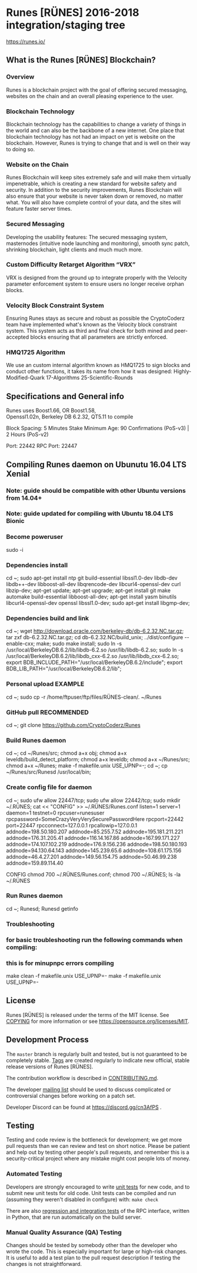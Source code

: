 Runes [RÜNES] 2016-2018 integration/staging tree
===============================================

https://runes.io/

What is the Runes [RÜNES] Blockchain?
---------------------------

### Overview
Runes is a blockchain project with the goal of offering secured messaging, websites on the chain and an overall pleasing experience to the user.

### Blockchain Technology
Blockchain technology has the capabilities to change a variety of things in the world and can also be the backbone of a new internet. One place that blockchain technology has not had an impact on yet is website on the blockchain. However, Runes is trying to change that and is well on their way to doing so.

### Website on the Chain
Runes Blockchain will keep sites extremely safe and will make them virtually impenetrable, which is creating a new standard for website safety and security. In addition to the security improvements, Runes Blockchain will also ensure that your website is never taken down or removed, no matter what. You will also have complete control of your data, and the sites will feature faster server times.

### Secured Messaging
Developing the usability features: The secured messaging system, masternodes (intuitive node launching and monitoring), smooth sync patch, shrinking blockchain, light clients and much much more.

### Custom Difficulty Retarget Algorithm “VRX”
VRX is designed from the ground up to integrate properly with the Velocity parameter enforcement system to ensure users no longer receive orphan blocks.

### Velocity Block Constraint System
Ensuring Runes stays as secure and robust as possible the CryptoCoderz team have implemented what's known as the Velocity block constraint system. This system acts as third and final check for both mined and peer-accepted blocks ensuring that all parameters are strictly enforced.

### HMQ1725 Algorithm
We use an custom internal algorithm known as HMQ1725 to sign blocks and conduct other functions, it takes its name from how it was designed: Highly-Modified-Quark 17-Algorithms 25-Scientific-Rounds

Specifications and General info
------------------
Runes uses   Boost1.66,
			  OR Boost1.58,  
			  Openssl1.02n,
			  Berkeley DB 6.2.32,
			  QT5.11 to compile


Block Spacing: 5 Minutes
Stake Minimum Age: 90 Confirmations (PoS-v3) | 2 Hours (PoS-v2)

Port: 22442
RPC Port: 22447

Compiling Runes daemon on Ubunutu 16.04 LTS Xenial
---------------------------
### Note: guide should be compatible with other Ubuntu versions from 14.04+
### Note: guide updated for compiling with Ubuntu 18.04 LTS Bionic

### Become poweruser
sudo -i

### Dependencies install
cd ~; sudo apt-get install ntp git build-essential libssl1.0-dev libdb-dev libdb++-dev libboost-all-dev libqrencode-dev libcurl4-openssl-dev curl libzip-dev; apt-get update; apt-get upgrade; apt-get install git make automake build-essential libboost-all-dev; apt-get install yasm binutils libcurl4-openssl-dev openssl libssl1.0-dev; sudo apt-get install libgmp-dev;

### Dependencies build and link
cd ~; wget http://download.oracle.com/berkeley-db/db-6.2.32.NC.tar.gz; tar zxf db-6.2.32.NC.tar.gz; cd db-6.2.32.NC/build_unix; ../dist/configure --enable-cxx; make; sudo make install; sudo ln -s /usr/local/BerkeleyDB.6.2/lib/libdb-6.2.so /usr/lib/libdb-6.2.so; sudo ln -s /usr/local/BerkeleyDB.6.2/lib/libdb_cxx-6.2.so /usr/lib/libdb_cxx-6.2.so; export BDB_INCLUDE_PATH="/usr/local/BerkeleyDB.6.2/include"; export BDB_LIB_PATH="/usr/local/BerkeleyDB.6.2/lib";

### Personal upload EXAMPLE
cd ~; sudo cp -r /home/ftpuser/ftp/files/RÜNES-clean/. ~/Runes

### GitHub pull RECOMMENDED
cd ~; git clone https://github.com/CryptoCoderz/Runes

### Build Runes daemon
cd ~; cd ~/Runes/src; chmod a+x obj; chmod a+x leveldb/build_detect_platform; chmod a+x leveldb; chmod a+x ~/Runes/src; chmod a+x ~/Runes; make -f makefile.unix USE_UPNP=-; cd ~; cp ~/Runes/src/Runesd /usr/local/bin;

### Create config file for daemon
cd ~; sudo ufw allow 22447/tcp; sudo ufw allow 22442/tcp; sudo mkdir ~/.RÜNES; cat << "CONFIG" >> ~/.RÜNES/Runes.conf
listen=1
server=1
daemon=1
testnet=0
rpcuser=runesuser
rpcpassword=SomeCrazyVeryVerySecurePasswordHere
rpcport=22442
port=22447
rpcconnect=127.0.0.1
rpcallowip=127.0.0.1
addnode=198.50.180.207
addnode=85.255.7.52
addnode=195.181.211.221
addnode=176.31.205.41
addnode=116.14.167.86
addnode=167.99.171.227
addnode=174.107.102.219
addnode=176.9.156.236
addnode=198.50.180.193
addnode=94.130.64.143
addnode=145.239.65.6
addnode=108.61.175.156
addnode=46.4.27.201
addnode=149.56.154.75
addnode=50.46.99.238
addnode=159.89.114.40

CONFIG
chmod 700 ~/.RÜNES/Runes.conf; chmod 700 ~/.RÜNES; ls -la ~/.RÜNES

### Run Runes daemon
cd ~; Runesd; Runesd getinfo

### Troubleshooting
### for basic troubleshooting run the following commands when compiling:
### this is for minupnpc errors compiling

make clean -f makefile.unix USE_UPNP=-
make -f makefile.unix USE_UPNP=-

License
-------

Runes [RÜNES] is released under the terms of the MIT license. See [COPYING](COPYING) for more
information or see https://opensource.org/licenses/MIT.

Development Process
-------------------

The `master` branch is regularly built and tested, but is not guaranteed to be
completely stable. [Tags](https://github.com/CryptoCoderz/Runes/tags) are created
regularly to indicate new official, stable release versions of Runes [RÜNES].

The contribution workflow is described in [CONTRIBUTING.md](CONTRIBUTING.md).

The developer [mailing list](https://lists.linuxfoundation.org/mailman/listinfo/bitcoin-dev)
should be used to discuss complicated or controversial changes before working
on a patch set.

Developer Discord can be found at https://discord.gg/cn3AfPS .

Testing
-------

Testing and code review is the bottleneck for development; we get more pull
requests than we can review and test on short notice. Please be patient and help out by testing
other people's pull requests, and remember this is a security-critical project where any mistake might cost people
lots of money.

### Automated Testing

Developers are strongly encouraged to write [unit tests](/doc/unit-tests.md) for new code, and to
submit new unit tests for old code. Unit tests can be compiled and run
(assuming they weren't disabled in configure) with: `make check`

There are also [regression and integration tests](/qa) of the RPC interface, written
in Python, that are run automatically on the build server.

### Manual Quality Assurance (QA) Testing

Changes should be tested by somebody other than the developer who wrote the
code. This is especially important for large or high-risk changes. It is useful
to add a test plan to the pull request description if testing the changes is
not straightforward.
